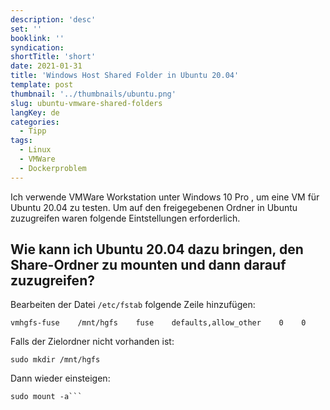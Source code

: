 ```yaml
---
description: 'desc'
set: ''
booklink: ''
syndication:
shortTitle: 'short'
date: 2021-01-31
title: 'Windows Host Shared Folder in Ubuntu 20.04'
template: post
thumbnail: '../thumbnails/ubuntu.png'
slug: ubuntu-vmware-shared-folders
langKey: de
categories:
  - Tipp
tags:
  - Linux
  - VMWare
  - Dockerproblem
---
```


Ich verwende VMWare Workstation unter Windows 10 Pro , um eine VM für Ubuntu 20.04 zu testen. Um auf den freigegebenen Ordner in Ubuntu zuzugreifen waren folgende Eintstellungen erforderlich.

## Wie kann ich Ubuntu 20.04 dazu bringen, den Share-Ordner zu mounten und dann darauf zuzugreifen?

Bearbeiten der Datei `/etc/fstab` folgende Zeile hinzufügen:

```
vmhgfs-fuse    /mnt/hgfs    fuse    defaults,allow_other    0    0
```

Falls der Zielordner nicht vorhanden ist:

```
sudo mkdir /mnt/hgfs
```

Dann wieder einsteigen:

````
sudo mount -a```
````
